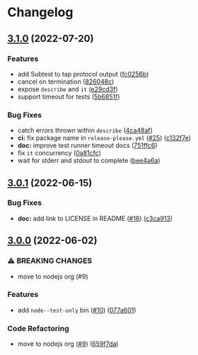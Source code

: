 # Changelog

## [3.1.0](https://github.com/nodejs/node-core-test/compare/v3.0.1...v3.1.0) (2022-07-20)


### Features

* add Subtest to tap protocol output ([fc0256b](https://github.com/nodejs/node-core-test/commit/fc0256b4fb5a4232e5100dd662c4d0edfaa98a36))
* cancel on termination ([826048c](https://github.com/nodejs/node-core-test/commit/826048cc350c9f5a92e0681b50d0659241806b0f))
* expose `describe` and `it` ([e29cd3f](https://github.com/nodejs/node-core-test/commit/e29cd3f4a9488a9b9322f31a32f7014b5b330b4e))
* support timeout for tests ([5b6851f](https://github.com/nodejs/node-core-test/commit/5b6851f6ddc2b7fe71493143edf619dbf3bfa2af))


### Bug Fixes

* catch errors thrown within `describe` ([4ca48af](https://github.com/nodejs/node-core-test/commit/4ca48af2690ae7ef9fbd811ffffd08355ca6a856))
* **ci:** fix package name in `release-please.yml` ([#25](https://github.com/nodejs/node-core-test/issues/25)) ([c132f7e](https://github.com/nodejs/node-core-test/commit/c132f7e5dd0e6f84f8005b5074711b6e3d30657c))
* **doc:** improve test runner timeout docs ([751ffc6](https://github.com/nodejs/node-core-test/commit/751ffc69b514e5a744e07366991d1811d5736ba3))
* fix `it` concurrency ([0a81cfc](https://github.com/nodejs/node-core-test/commit/0a81cfcf662cce0e17c3f85d6e6c299c618a0b13))
* wait for stderr and stdout to complete ([bee4a6a](https://github.com/nodejs/node-core-test/commit/bee4a6abd87a2edd9dbdfb2749cedba02bf4230e))

## [3.0.1](https://github.com/nodejs/node-core-test/compare/v3.0.0...v3.0.1) (2022-06-15)


### Bug Fixes

* **doc:** add link to LICENSE in README ([#16](https://github.com/nodejs/node-core-test/issues/16)) ([c3ca913](https://github.com/nodejs/node-core-test/commit/c3ca9130cd60391db4953aecd942b38a2669209e))

## [3.0.0](https://github.com/nodejs/node-core-test/compare/v2.0.0...v3.0.0) (2022-06-02)


### ⚠ BREAKING CHANGES

* move to nodejs org (#9)

### Features

* add `node--test-only` bin ([#10](https://github.com/nodejs/node-core-test/issues/10)) ([077a601](https://github.com/nodejs/node-core-test/commit/077a60116da82b2c2d46a1d9760c59e15d3c9980))


### Code Refactoring

* move to nodejs org ([#9](https://github.com/nodejs/node-core-test/issues/9)) ([659f7da](https://github.com/nodejs/node-core-test/commit/659f7dae35dc14939b1f090268005f5a43498923))
